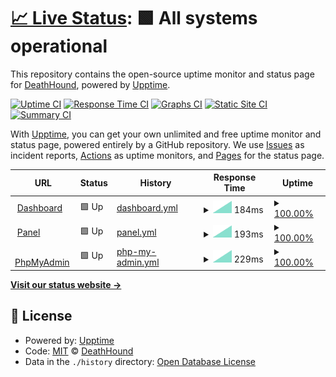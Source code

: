 # [📈 Live Status](https://status.impacthosting.xyz): <!--live status--> **🟩 All systems operational**

This repository contains the open-source uptime monitor and status page for [DeathHound](https://status.impacthosting.xyz), powered by [Upptime](https://github.com/upptime/upptime).

[![Uptime CI](https://github.com/DeathHound6/impact-hosting-uptime/workflows/Uptime%20CI/badge.svg)](https://github.com/DeathHound6/impact-hosting-uptime/actions?query=workflow%3A%22Uptime+CI%22)
[![Response Time CI](https://github.com/DeathHound6/impact-hosting-uptime/workflows/Response%20Time%20CI/badge.svg)](https://github.com/DeathHound6/impact-hosting-uptime/actions?query=workflow%3A%22Response+Time+CI%22)
[![Graphs CI](https://github.com/DeathHound6/impact-hosting-uptime/workflows/Graphs%20CI/badge.svg)](https://github.com/DeathHound6/impact-hosting-uptime/actions?query=workflow%3A%22Graphs+CI%22)
[![Static Site CI](https://github.com/DeathHound6/impact-hosting-uptime/workflows/Static%20Site%20CI/badge.svg)](https://github.com/DeathHound6/impact-hosting-uptime/actions?query=workflow%3A%22Static+Site+CI%22)
[![Summary CI](https://github.com/DeathHound6/impact-hosting-uptime/workflows/Summary%20CI/badge.svg)](https://github.com/DeathHound6/impact-hosting-uptime/actions?query=workflow%3A%22Summary+CI%22)

With [Upptime](https://upptime.js.org), you can get your own unlimited and free uptime monitor and status page, powered entirely by a GitHub repository. We use [Issues](https://github.com/DeathHound6/impact-hosting-uptime/issues) as incident reports, [Actions](https://github.com/DeathHound6/impact-hosting-uptime/actions) as uptime monitors, and [Pages](https://status.impacthosting.xyz) for the status page.

<!--start: status pages-->
<!-- This summary is generated by Upptime (https://github.com/upptime/upptime) -->
<!-- Do not edit this manually, your changes will be overwritten -->
<!-- prettier-ignore -->
| URL | Status | History | Response Time | Uptime |
| --- | ------ | ------- | ------------- | ------ |
| <img alt="" src="https://favicons.githubusercontent.com/dash.impacthosting.xyz" height="13"> [Dashboard](https://dash.impacthosting.xyz) | 🟩 Up | [dashboard.yml](https://github.com/DeathHound6/impact-hosting-uptime/commits/HEAD/history/dashboard.yml) | <details><summary><img alt="Response time graph" src="./graphs/dashboard/response-time-week.png" height="20"> 184ms</summary><br><a href="https://status.impacthosting.xyz/history/dashboard"><img alt="Response time 184" src="https://img.shields.io/endpoint?url=https%3A%2F%2Fraw.githubusercontent.com%2FDeathHound6%2Fimpact-hosting-uptime%2FHEAD%2Fapi%2Fdashboard%2Fresponse-time.json"></a><br><a href="https://status.impacthosting.xyz/history/dashboard"><img alt="24-hour response time 184" src="https://img.shields.io/endpoint?url=https%3A%2F%2Fraw.githubusercontent.com%2FDeathHound6%2Fimpact-hosting-uptime%2FHEAD%2Fapi%2Fdashboard%2Fresponse-time-day.json"></a><br><a href="https://status.impacthosting.xyz/history/dashboard"><img alt="7-day response time 184" src="https://img.shields.io/endpoint?url=https%3A%2F%2Fraw.githubusercontent.com%2FDeathHound6%2Fimpact-hosting-uptime%2FHEAD%2Fapi%2Fdashboard%2Fresponse-time-week.json"></a><br><a href="https://status.impacthosting.xyz/history/dashboard"><img alt="30-day response time 184" src="https://img.shields.io/endpoint?url=https%3A%2F%2Fraw.githubusercontent.com%2FDeathHound6%2Fimpact-hosting-uptime%2FHEAD%2Fapi%2Fdashboard%2Fresponse-time-month.json"></a><br><a href="https://status.impacthosting.xyz/history/dashboard"><img alt="1-year response time 184" src="https://img.shields.io/endpoint?url=https%3A%2F%2Fraw.githubusercontent.com%2FDeathHound6%2Fimpact-hosting-uptime%2FHEAD%2Fapi%2Fdashboard%2Fresponse-time-year.json"></a></details> | <details><summary><a href="https://status.impacthosting.xyz/history/dashboard">100.00%</a></summary><a href="https://status.impacthosting.xyz/history/dashboard"><img alt="All-time uptime 100.00%" src="https://img.shields.io/endpoint?url=https%3A%2F%2Fraw.githubusercontent.com%2FDeathHound6%2Fimpact-hosting-uptime%2FHEAD%2Fapi%2Fdashboard%2Fuptime.json"></a><br><a href="https://status.impacthosting.xyz/history/dashboard"><img alt="24-hour uptime 100.00%" src="https://img.shields.io/endpoint?url=https%3A%2F%2Fraw.githubusercontent.com%2FDeathHound6%2Fimpact-hosting-uptime%2FHEAD%2Fapi%2Fdashboard%2Fuptime-day.json"></a><br><a href="https://status.impacthosting.xyz/history/dashboard"><img alt="7-day uptime 100.00%" src="https://img.shields.io/endpoint?url=https%3A%2F%2Fraw.githubusercontent.com%2FDeathHound6%2Fimpact-hosting-uptime%2FHEAD%2Fapi%2Fdashboard%2Fuptime-week.json"></a><br><a href="https://status.impacthosting.xyz/history/dashboard"><img alt="30-day uptime 100.00%" src="https://img.shields.io/endpoint?url=https%3A%2F%2Fraw.githubusercontent.com%2FDeathHound6%2Fimpact-hosting-uptime%2FHEAD%2Fapi%2Fdashboard%2Fuptime-month.json"></a><br><a href="https://status.impacthosting.xyz/history/dashboard"><img alt="1-year uptime 100.00%" src="https://img.shields.io/endpoint?url=https%3A%2F%2Fraw.githubusercontent.com%2FDeathHound6%2Fimpact-hosting-uptime%2FHEAD%2Fapi%2Fdashboard%2Fuptime-year.json"></a></details>
| <img alt="" src="https://favicons.githubusercontent.com/panel.impacthosting.xyz" height="13"> [Panel](https://panel.impacthosting.xyz) | 🟩 Up | [panel.yml](https://github.com/DeathHound6/impact-hosting-uptime/commits/HEAD/history/panel.yml) | <details><summary><img alt="Response time graph" src="./graphs/panel/response-time-week.png" height="20"> 193ms</summary><br><a href="https://status.impacthosting.xyz/history/panel"><img alt="Response time 193" src="https://img.shields.io/endpoint?url=https%3A%2F%2Fraw.githubusercontent.com%2FDeathHound6%2Fimpact-hosting-uptime%2FHEAD%2Fapi%2Fpanel%2Fresponse-time.json"></a><br><a href="https://status.impacthosting.xyz/history/panel"><img alt="24-hour response time 193" src="https://img.shields.io/endpoint?url=https%3A%2F%2Fraw.githubusercontent.com%2FDeathHound6%2Fimpact-hosting-uptime%2FHEAD%2Fapi%2Fpanel%2Fresponse-time-day.json"></a><br><a href="https://status.impacthosting.xyz/history/panel"><img alt="7-day response time 193" src="https://img.shields.io/endpoint?url=https%3A%2F%2Fraw.githubusercontent.com%2FDeathHound6%2Fimpact-hosting-uptime%2FHEAD%2Fapi%2Fpanel%2Fresponse-time-week.json"></a><br><a href="https://status.impacthosting.xyz/history/panel"><img alt="30-day response time 193" src="https://img.shields.io/endpoint?url=https%3A%2F%2Fraw.githubusercontent.com%2FDeathHound6%2Fimpact-hosting-uptime%2FHEAD%2Fapi%2Fpanel%2Fresponse-time-month.json"></a><br><a href="https://status.impacthosting.xyz/history/panel"><img alt="1-year response time 193" src="https://img.shields.io/endpoint?url=https%3A%2F%2Fraw.githubusercontent.com%2FDeathHound6%2Fimpact-hosting-uptime%2FHEAD%2Fapi%2Fpanel%2Fresponse-time-year.json"></a></details> | <details><summary><a href="https://status.impacthosting.xyz/history/panel">100.00%</a></summary><a href="https://status.impacthosting.xyz/history/panel"><img alt="All-time uptime 100.00%" src="https://img.shields.io/endpoint?url=https%3A%2F%2Fraw.githubusercontent.com%2FDeathHound6%2Fimpact-hosting-uptime%2FHEAD%2Fapi%2Fpanel%2Fuptime.json"></a><br><a href="https://status.impacthosting.xyz/history/panel"><img alt="24-hour uptime 100.00%" src="https://img.shields.io/endpoint?url=https%3A%2F%2Fraw.githubusercontent.com%2FDeathHound6%2Fimpact-hosting-uptime%2FHEAD%2Fapi%2Fpanel%2Fuptime-day.json"></a><br><a href="https://status.impacthosting.xyz/history/panel"><img alt="7-day uptime 100.00%" src="https://img.shields.io/endpoint?url=https%3A%2F%2Fraw.githubusercontent.com%2FDeathHound6%2Fimpact-hosting-uptime%2FHEAD%2Fapi%2Fpanel%2Fuptime-week.json"></a><br><a href="https://status.impacthosting.xyz/history/panel"><img alt="30-day uptime 100.00%" src="https://img.shields.io/endpoint?url=https%3A%2F%2Fraw.githubusercontent.com%2FDeathHound6%2Fimpact-hosting-uptime%2FHEAD%2Fapi%2Fpanel%2Fuptime-month.json"></a><br><a href="https://status.impacthosting.xyz/history/panel"><img alt="1-year uptime 100.00%" src="https://img.shields.io/endpoint?url=https%3A%2F%2Fraw.githubusercontent.com%2FDeathHound6%2Fimpact-hosting-uptime%2FHEAD%2Fapi%2Fpanel%2Fuptime-year.json"></a></details>
| <img alt="" src="https://favicons.githubusercontent.com/mysql.impacthosting.xyz" height="13"> [PhpMyAdmin](https://mysql.impacthosting.xyz) | 🟩 Up | [php-my-admin.yml](https://github.com/DeathHound6/impact-hosting-uptime/commits/HEAD/history/php-my-admin.yml) | <details><summary><img alt="Response time graph" src="./graphs/php-my-admin/response-time-week.png" height="20"> 229ms</summary><br><a href="https://status.impacthosting.xyz/history/php-my-admin"><img alt="Response time 229" src="https://img.shields.io/endpoint?url=https%3A%2F%2Fraw.githubusercontent.com%2FDeathHound6%2Fimpact-hosting-uptime%2FHEAD%2Fapi%2Fphp-my-admin%2Fresponse-time.json"></a><br><a href="https://status.impacthosting.xyz/history/php-my-admin"><img alt="24-hour response time 229" src="https://img.shields.io/endpoint?url=https%3A%2F%2Fraw.githubusercontent.com%2FDeathHound6%2Fimpact-hosting-uptime%2FHEAD%2Fapi%2Fphp-my-admin%2Fresponse-time-day.json"></a><br><a href="https://status.impacthosting.xyz/history/php-my-admin"><img alt="7-day response time 229" src="https://img.shields.io/endpoint?url=https%3A%2F%2Fraw.githubusercontent.com%2FDeathHound6%2Fimpact-hosting-uptime%2FHEAD%2Fapi%2Fphp-my-admin%2Fresponse-time-week.json"></a><br><a href="https://status.impacthosting.xyz/history/php-my-admin"><img alt="30-day response time 229" src="https://img.shields.io/endpoint?url=https%3A%2F%2Fraw.githubusercontent.com%2FDeathHound6%2Fimpact-hosting-uptime%2FHEAD%2Fapi%2Fphp-my-admin%2Fresponse-time-month.json"></a><br><a href="https://status.impacthosting.xyz/history/php-my-admin"><img alt="1-year response time 229" src="https://img.shields.io/endpoint?url=https%3A%2F%2Fraw.githubusercontent.com%2FDeathHound6%2Fimpact-hosting-uptime%2FHEAD%2Fapi%2Fphp-my-admin%2Fresponse-time-year.json"></a></details> | <details><summary><a href="https://status.impacthosting.xyz/history/php-my-admin">100.00%</a></summary><a href="https://status.impacthosting.xyz/history/php-my-admin"><img alt="All-time uptime 100.00%" src="https://img.shields.io/endpoint?url=https%3A%2F%2Fraw.githubusercontent.com%2FDeathHound6%2Fimpact-hosting-uptime%2FHEAD%2Fapi%2Fphp-my-admin%2Fuptime.json"></a><br><a href="https://status.impacthosting.xyz/history/php-my-admin"><img alt="24-hour uptime 100.00%" src="https://img.shields.io/endpoint?url=https%3A%2F%2Fraw.githubusercontent.com%2FDeathHound6%2Fimpact-hosting-uptime%2FHEAD%2Fapi%2Fphp-my-admin%2Fuptime-day.json"></a><br><a href="https://status.impacthosting.xyz/history/php-my-admin"><img alt="7-day uptime 100.00%" src="https://img.shields.io/endpoint?url=https%3A%2F%2Fraw.githubusercontent.com%2FDeathHound6%2Fimpact-hosting-uptime%2FHEAD%2Fapi%2Fphp-my-admin%2Fuptime-week.json"></a><br><a href="https://status.impacthosting.xyz/history/php-my-admin"><img alt="30-day uptime 100.00%" src="https://img.shields.io/endpoint?url=https%3A%2F%2Fraw.githubusercontent.com%2FDeathHound6%2Fimpact-hosting-uptime%2FHEAD%2Fapi%2Fphp-my-admin%2Fuptime-month.json"></a><br><a href="https://status.impacthosting.xyz/history/php-my-admin"><img alt="1-year uptime 100.00%" src="https://img.shields.io/endpoint?url=https%3A%2F%2Fraw.githubusercontent.com%2FDeathHound6%2Fimpact-hosting-uptime%2FHEAD%2Fapi%2Fphp-my-admin%2Fuptime-year.json"></a></details>

<!--end: status pages-->

[**Visit our status website →**](https://status.impacthosting.xyz)

## 📄 License

- Powered by: [Upptime](https://github.com/upptime/upptime)
- Code: [MIT](./LICENSE) © [DeathHound](https://status.impacthosting.xyz)
- Data in the `./history` directory: [Open Database License](https://opendatacommons.org/licenses/odbl/1-0/)
